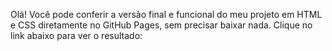 Olá! Você pode conferir a versão final e funcional do meu projeto em HTML e CSS diretamente no GitHub Pages, sem precisar baixar nada. Clique no link abaixo para ver o resultado:


